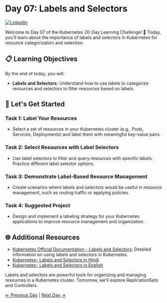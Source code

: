 # Day 07: Labels and Selectors
[![LinkedIn](https://img.shields.io/badge/Connect%20with%20me%20on-LinkedIn-blue.svg)](https://www.linkedin.com/in/samsor-rahman18/)


Welcome to Day 07 of the Kubernetes 20-Day Learning Challenge! 🚀 Today, you'll learn about the importance of labels and selectors in Kubernetes for resource categorization and selection.

## 📋 Learning Objectives

By the end of today, you will:
- **Labels and Selectors**: Understand how to use labels to categorize resources and selectors to filter resources based on labels.

## 🚀 Let's Get Started

### Task 1: Label Your Resources
- Select a set of resources in your Kubernetes cluster (e.g., Pods, Services, Deployments) and label them with meaningful key-value pairs.

### Task 2: Select Resources with Label Selectors
- Use label selectors to filter and query resources with specific labels. Practice different label selector options.

### Task 3: Demonstrate Label-Based Resource Management
- Create scenarios where labels and selectors would be useful in resource management, such as routing traffic or applying policies.

### Task 4: Suggested Project
- Design and implement a labeling strategy for your Kubernetes applications to improve resource management and organization.

## 🌐 Additional Resources

- [Kubernetes Official Documentation - Labels and Selectors](https://kubernetes.io/docs/concepts/overview/working-with-objects/labels/): Detailed information on using labels and selectors in Kubernetes.
- [Kubernetes- Labels and Selectors in Hindi](https://youtu.be/dQSQELeC2A4?si=-92tuwJVci9RJ2L6)
- [Kubernetes- Labels and Selectors in English](https://youtu.be/zsovXtOFhDE?si=nySmuMlkS22zLg2F)

Labels and selectors are powerful tools for organizing and managing resources in a Kubernetes cluster. Tomorrow, we'll explore ReplicationSets and Controllers.

[← Previous Day](../Day06/README.md) | [Next Day →](../Day08/README.md)
